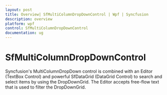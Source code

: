 ```yaml
---
layout: post
title: Overview| SfMultiColumnDropDownControl | Wpf | Syncfusion
description: overview
platform: wpf
control: SfMultiColumnDropDownControl
documentation: ug
---
```


# SfMultiColumnDropDownControl

Syncfusion's MultiColumnDropDown control is combined with an Editor (TextBox Control) and powerful SfDataGrid (DataGrid Control) to search and select items by using the DropDownGrid. The Editor accepts free-flow text that is used to filter the DropDownGrid. 

